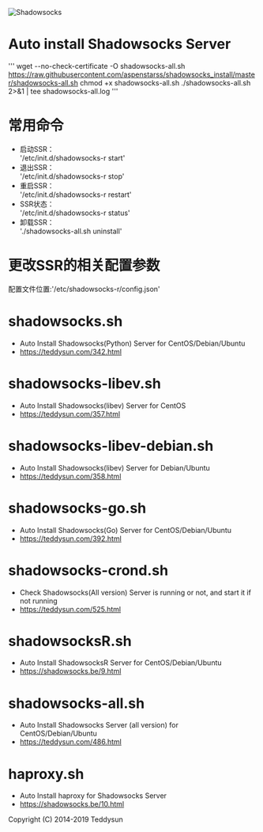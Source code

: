 ![Shadowsocks](https://github.com/teddysun/shadowsocks_install/raw/master/shadowsocks.png)
# Auto install Shadowsocks Server

'''
wget --no-check-certificate -O shadowsocks-all.sh https://raw.githubusercontent.com/aspenstarss/shadowsocks_install/master/shadowsocks-all.sh
chmod +x shadowsocks-all.sh
./shadowsocks-all.sh 2>&1 | tee shadowsocks-all.log
'''

# 常用命令
- 启动SSR：  
'/etc/init.d/shadowsocks-r start'
- 退出SSR：  
'/etc/init.d/shadowsocks-r stop'
- 重启SSR：  
'/etc/init.d/shadowsocks-r restart'
- SSR状态：  
'/etc/init.d/shadowsocks-r status'
- 卸载SSR：  
'./shadowsocks-all.sh uninstall'

# 更改SSR的相关配置参数
配置文件位置:'/etc/shadowsocks-r/config.json'

shadowsocks.sh
===============
- Auto Install Shadowsocks(Python) Server for CentOS/Debian/Ubuntu
- https://teddysun.com/342.html

shadowsocks-libev.sh
===============
- Auto Install Shadowsocks(libev) Server for CentOS
- https://teddysun.com/357.html

shadowsocks-libev-debian.sh
===============
- Auto Install Shadowsocks(libev) Server for Debian/Ubuntu
- https://teddysun.com/358.html

shadowsocks-go.sh
===============
- Auto Install Shadowsocks(Go) Server for CentOS/Debian/Ubuntu
- https://teddysun.com/392.html

shadowsocks-crond.sh
===============
- Check Shadowsocks(All version) Server is running or not, and start it if not running
- https://teddysun.com/525.html

shadowsocksR.sh
===============
- Auto Install ShadowsocksR Server for CentOS/Debian/Ubuntu
- https://shadowsocks.be/9.html

shadowsocks-all.sh
==================
- Auto Install Shadowsocks Server (all version) for CentOS/Debian/Ubuntu
- https://teddysun.com/486.html

haproxy.sh
===============
- Auto Install haproxy for Shadowsocks Server
- https://shadowsocks.be/10.html

Copyright (C) 2014-2019 Teddysun
